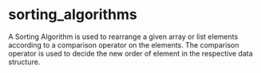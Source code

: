 # sorting_algorithms

A Sorting Algorithm is used to rearrange a given array or list elements according to a comparison operator on the elements. The comparison operator is used to decide the new order of element in the respective data structure.
